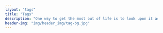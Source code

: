 ```yaml
---
layout: "tags"
title: "Tags"
description: "One way to get the most out of life is to look upon it as an adventure."
header-img: "img/header_img/tag-bg.jpg"
---
```

